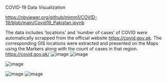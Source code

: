COVID-19 Data Visualization

https://nbviewer.org/github/mimm1/COVID-19/blob/main/Covid19_Pakistan.ipynb

The data includes ‘locations’ and ‘number of cases’ of COVID were automatically scrapped from the official website https://covid.gov.pk. The corresponding GIS locations were extracted and presented on the Maps using the Markers along with the count of cases in that region. 
https://covid.gov.pk/
![image](https://user-images.githubusercontent.com/15071816/165694703-8b9bb9d6-4c43-40aa-879a-e064962783d5.png)
![image](https://user-images.githubusercontent.com/15071816/165694776-779bfe19-a5a0-4a91-9751-1b145f72a08d.png)

![image](https://user-images.githubusercontent.com/15071816/165694626-fe1c11f9-91d1-46d4-9311-2b1b2c808a48.png)

![image](https://user-images.githubusercontent.com/15071816/165694782-c5f27a81-a31f-4b1d-b7be-0f165e9268a7.png)
![image](https://user-images.githubusercontent.com/15071816/165694874-583fe3e8-4b6d-4fba-ad42-85e604042b19.png)
